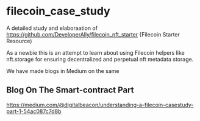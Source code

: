 # filecoin_case_study
A detailed study and elaboraation of https://github.com/DeveloperAlly/filecoin_nft_starter  {Filecoin Starter Resource)


As a newbie this is an attempt to learn about using  Filecoin helpers like nft.storage for ensuring decentralized and perpetual nft metadata storage.

We have made blogs in Medium on the same


Blog On The Smart-contract Part
----------------------------------
https://medium.com/@digitalbeacon/understanding-a-filecoin-casestudy-part-1-54ac087c7d8b


